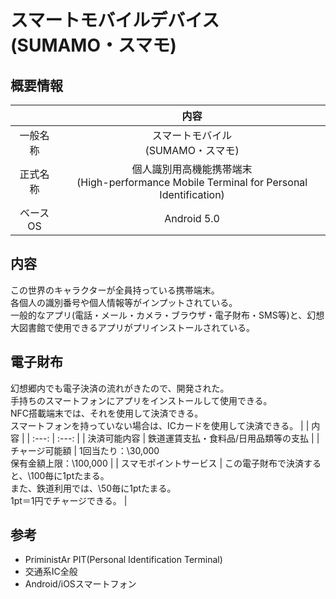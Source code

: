 # スマートモバイルデバイス(SUMAMO・スマモ)

## 概要情報
| | 内容 |
| :---: | :---: |
| 一般名称 | スマートモバイル<br />(SUMAMO・スマモ) |
| 正式名称 | 個人識別用高機能携帯端末<br />(High-performance Mobile Terminal for Personal Identification) |
| ベースOS | Android 5.0 |

## 内容
この世界のキャラクターが全員持っている携帯端末。<br />
各個人の識別番号や個人情報等がインプットされている。<br />
一般的なアプリ(電話・メール・カメラ・ブラウザ・電子財布・SMS等)と、幻想大図書館で使用できるアプリがプリインストールされている。

## 電子財布
幻想郷内でも電子決済の流れがきたので、開発された。<br />
手持ちのスマートフォンにアプリをインストールして使用できる。<br />
NFC搭載端末では、それを使用して決済できる。<br />
スマートフォンを持っていない場合は、ICカードを使用して決済できる。
| | 内容 |
| :---: | :---: |
| 決済可能内容 | 鉄道運賃支払・食料品/日用品類等の支払 |
| チャージ可能額 | 1回当たり：\30,000<br />保有金額上限：\100,000 |
| スマモポイントサービス | この電子財布で決済すると、\100毎に1ptたまる。<br />また、鉄道利用では、\50毎に1ptたまる。<br />1pt＝1円でチャージできる。 |

## 参考
- PriministAr PIT(Personal Identification Terminal)
- 交通系IC全般
- Android/iOSスマートフォン
